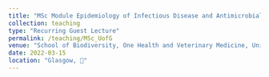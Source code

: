 ```yaml
---
title: "MSc Module Epidemiology of Infectious Disease and Antimicrobial Resistance  - University of Glasgow 2022 - Present"
collection: teaching
type: "Recurring Guest Lecture"
permalink: /teaching/MSc_UofG
venue: "School of Biodiversity, One Health and Veterinary Medicine, University of Glasgow"
date: 2022-03-15
location: "Glasgow, 🏴󠁧󠁢󠁳󠁣󠁴󠁿"
---
```


